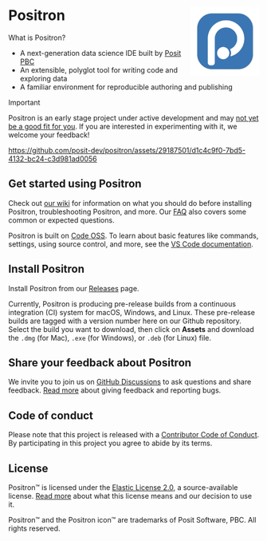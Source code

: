 # Positron  <a href="https://github.com/posit-dev/positron"><img src="positron-product-icons/positron.png" align="right" height="138" alt="Positron" /></a>

What is Positron?

- A next-generation data science IDE built by [Posit PBC](https://posit.co/)
- An extensible, polyglot tool for writing code and exploring data
- A familiar environment for reproducible authoring and publishing

> [!IMPORTANT]
> Positron is an early stage project under active development and may [not yet be a good fit for you](https://github.com/posit-dev/positron/wiki#is-positron-for-me). If you are interested in experimenting with it, we welcome your feedback!



https://github.com/posit-dev/positron/assets/29187501/d1c4c9f0-7bd5-4132-bc24-c3d981ad0056



## Get started using Positron

Check out [our wiki](https://github.com/posit-dev/positron/wiki) for information on what you should do before installing Positron, troubleshooting Positron, and more. Our [FAQ](https://github.com/posit-dev/positron/wiki/Frequently-Asked-Questions) also covers some common or expected questions.

Positron is built on [Code OSS](https://github.com/microsoft/vscode). To learn about basic features like commands, settings, using source control, and more, see the [VS Code documentation](https://code.visualstudio.com/docs).

## Install Positron

Install Positron from our [Releases](https://github.com/posit-dev/positron/releases) page.

Currently, Positron is producing pre-release builds from a continuous integration (CI) system for macOS, Windows, and Linux. These pre-release builds are tagged with a version number here on our Github repository. Select the build you want to download, then click on **Assets** and download the `.dmg` (for Mac), `.exe` (for Windows), or `.deb` (for Linux) file.

## Share your feedback about Positron

We invite you to join us on [GitHub Discussions](https://github.com/posit-dev/positron/discussions) to ask questions and share feedback. [Read more](https://github.com/posit-dev/positron/wiki/Feedback-and-Issues) about giving feedback and reporting bugs.

## Code of conduct

Please note that this project is released with a [Contributor Code of
Conduct](https://github.com/posit-dev/positron/?tab=coc-ov-file#readme). By participating
in this project you agree to abide by its terms.

## License

Positron™ is licensed under the [Elastic License 2.0](https://github.com/posit-dev/positron?tab=License-1-ov-file#readme), a source-available license. [Read more](https://github.com/posit-dev/positron/wiki/Licensing) about what this license means and our decision to use it.

Positron™ and the Positron icon™ are trademarks of Posit Software, PBC. All rights reserved.

